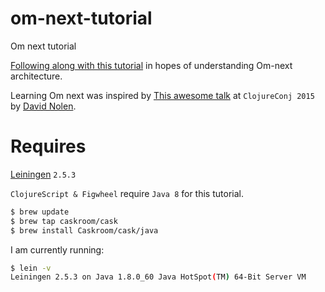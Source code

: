 # om-next-tutorial
Om next tutorial

[Following along with this tutorial](https://github.com/omcljs/om/wiki/Quick-Start-(om.next)) in hopes of
understanding Om-next architecture.

Learning Om next was inspired by [This awesome talk](https://www.youtube.com/watch?v=MDZpSIngwm4) at `ClojureConj 2015` by [David Nolen](https://github.com/swannodette).

# Requires
[Leiningen](https://github.com/technomancy/leiningen) `2.5.3`

`ClojureScript & Figwheel` require `Java 8` for this tutorial.

```sh
$ brew update
$ brew tap caskroom/cask
$ brew install Caskroom/cask/java
```

I am currently running:
```sh
$ lein -v
Leiningen 2.5.3 on Java 1.8.0_60 Java HotSpot(TM) 64-Bit Server VM
```

